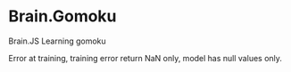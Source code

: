 # Brain.Gomoku
Brain.JS Learning gomoku

Error at training, training error return NaN only, model has null values only.

